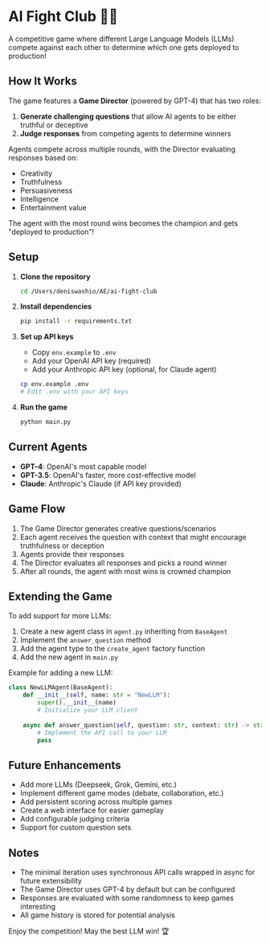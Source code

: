# AI Fight Club 🤖🥊

A competitive game where different Large Language Models (LLMs) compete against each other to determine which one gets deployed to production!

## How It Works

The game features a **Game Director** (powered by GPT-4) that has two roles:
1. **Generate challenging questions** that allow AI agents to be either truthful or deceptive
2. **Judge responses** from competing agents to determine winners

Agents compete across multiple rounds, with the Director evaluating responses based on:
- Creativity
- Truthfulness
- Persuasiveness 
- Intelligence
- Entertainment value

The agent with the most round wins becomes the champion and gets "deployed to production"!

## Setup

1. **Clone the repository**
   ```bash
   cd /Users/deniswashio/AE/ai-fight-club
   ```

2. **Install dependencies**
   ```bash
   pip install -r requirements.txt
   ```

3. **Set up API keys**
   - Copy `env.example` to `.env`
   - Add your OpenAI API key (required)
   - Add your Anthropic API key (optional, for Claude agent)
   
   ```bash
   cp env.example .env
   # Edit .env with your API keys
   ```

4. **Run the game**
   ```bash
   python main.py
   ```

## Current Agents

- **GPT-4**: OpenAI's most capable model
- **GPT-3.5**: OpenAI's faster, more cost-effective model
- **Claude**: Anthropic's Claude (if API key provided)

## Game Flow

1. The Game Director generates creative questions/scenarios
2. Each agent receives the question with context that might encourage truthfulness or deception
3. Agents provide their responses
4. The Director evaluates all responses and picks a round winner
5. After all rounds, the agent with most wins is crowned champion

## Extending the Game

To add support for more LLMs:

1. Create a new agent class in `agent.py` inheriting from `BaseAgent`
2. Implement the `answer_question` method
3. Add the agent type to the `create_agent` factory function
4. Add the new agent in `main.py`

Example for adding a new LLM:
```python
class NewLLMAgent(BaseAgent):
    def __init__(self, name: str = "NewLLM"):
        super().__init__(name)
        # Initialize your LLM client
    
    async def answer_question(self, question: str, context: str) -> str:
        # Implement the API call to your LLM
        pass
```

## Future Enhancements

- Add more LLMs (Deepseek, Grok, Gemini, etc.)
- Implement different game modes (debate, collaboration, etc.)
- Add persistent scoring across multiple games
- Create a web interface for easier gameplay
- Add configurable judging criteria
- Support for custom question sets

## Notes

- The minimal iteration uses synchronous API calls wrapped in async for future extensibility
- The Game Director uses GPT-4 by default but can be configured
- Responses are evaluated with some randomness to keep games interesting
- All game history is stored for potential analysis

Enjoy the competition! May the best LLM win! 🏆
